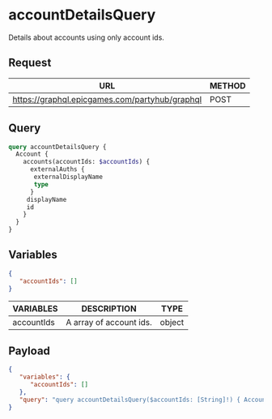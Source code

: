 # accountDetailsQuery

Details about accounts using only account ids.

## Request
| URL | METHOD |
| - | - |
| https://graphql.epicgames.com/partyhub/graphql | POST |

## Query
```graphql
query accountDetailsQuery {
  Account {
    accounts(accountIds: $accountIds) {
      externalAuths {
       externalDisplayName
       type
      }
     displayName
     id
    }
  }
}
```

## Variables
```json
{
   "accountIds": []
}
```
| VARIABLES | DESCRIPTION | TYPE |
| - | - | - |
| accountIds | A array of account ids. | object |

## Payload
```json
{
   "variables": {
      "accountIds": []
   },
   "query": "query accountDetailsQuery($accountIds: [String]!) { Account { accounts(accountIds: $accountIds) { id displayName externalAuths { type externalDisplayName } } } }"
}
```